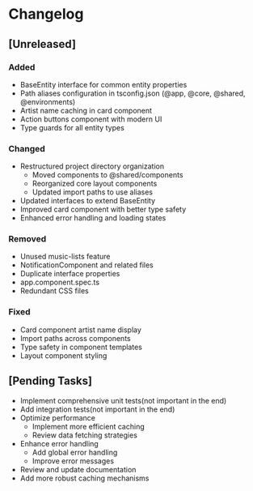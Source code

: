 # Changelog

## [Unreleased]

### Added
- BaseEntity interface for common entity properties
- Path aliases configuration in tsconfig.json (@app, @core, @shared, @environments)
- Artist name caching in card component
- Action buttons component with modern UI
- Type guards for all entity types

### Changed
- Restructured project directory organization
  - Moved components to @shared/components
  - Reorganized core layout components
  - Updated import paths to use aliases
- Updated interfaces to extend BaseEntity
- Improved card component with better type safety
- Enhanced error handling and loading states

### Removed
- Unused music-lists feature
- NotificationComponent and related files
- Duplicate interface properties
- app.component.spec.ts
- Redundant CSS files

### Fixed
- Card component artist name display
- Import paths across components
- Type safety in component templates
- Layout component styling

## [Pending Tasks]
- Implement comprehensive unit tests(not important in the end) 
- Add integration tests(not important in the end)
- Optimize performance
  - Implement more efficient caching
  - Review data fetching strategies
- Enhance error handling
  - Add global error handling
  - Improve error messages
- Review and update documentation
- Add more robust caching mechanisms
